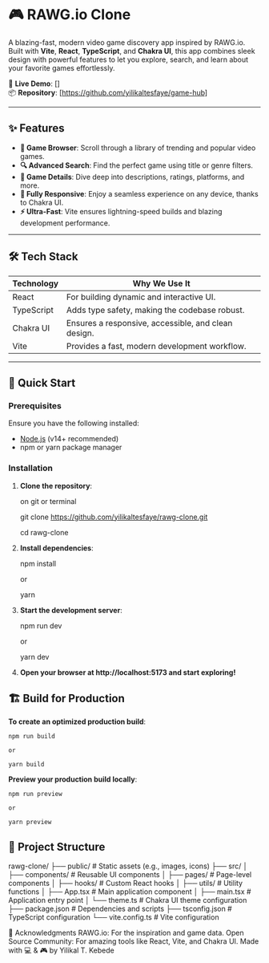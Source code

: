 # 🎮 RAWG.io Clone

A blazing-fast, modern video game discovery app inspired by RAWG.io. Built with **Vite**, **React**, **TypeScript**, and **Chakra UI**, this app combines sleek design with powerful features to let you explore, search, and learn about your favorite games effortlessly.

🚀 **Live Demo**: []  
📦 **Repository**: [https://github.com/yilikaltesfaye/game-hub]

---

## ✨ Features

- **🎲 Game Browser**: Scroll through a library of trending and popular video games.
- **🔍 Advanced Search**: Find the perfect game using title or genre filters.
- **📖 Game Details**: Dive deep into descriptions, ratings, platforms, and more.
- **📱 Fully Responsive**: Enjoy a seamless experience on any device, thanks to Chakra UI.
- **⚡ Ultra-Fast**: Vite ensures lightning-speed builds and blazing development performance.

---

## 🛠 Tech Stack

| **Technology** | **Why We Use It**                                   |
| -------------- | --------------------------------------------------- |
| React          | For building dynamic and interactive UI.            |
| TypeScript     | Adds type safety, making the codebase robust.       |
| Chakra UI      | Ensures a responsive, accessible, and clean design. |
| Vite           | Provides a fast, modern development workflow.       |

---

## 🚀 Quick Start

### Prerequisites

Ensure you have the following installed:

- [Node.js](https://nodejs.org/) (v14+ recommended)
- npm or yarn package manager

### Installation

1. **Clone the repository**:

   on git or terminal

   git clone https://github.com/yilikaltesfaye/rawg-clone.git

   cd rawg-clone

2. **Install dependencies**:

   npm install

   or

   yarn

3. **Start the development server**:

   npm run dev

   or

   yarn dev

4. **Open your browser at http://localhost:5173 and start exploring!**

## 🏗 Build for Production

**To create an optimized production build**:

    npm run build

    or

    yarn build

**Preview your production build locally**:

    npm run preview

    or

    yarn preview

## 📂 Project Structure

rawg-clone/
├── public/ # Static assets (e.g., images, icons)
├── src/
│ ├── components/ # Reusable UI components
│ ├── pages/ # Page-level components
│ ├── hooks/ # Custom React hooks
│ ├── utils/ # Utility functions
│ ├── App.tsx # Main application component
│ ├── main.tsx # Application entry point
│ └── theme.ts # Chakra UI theme configuration
├── package.json # Dependencies and scripts
├── tsconfig.json # TypeScript configuration
└── vite.config.ts # Vite configuration

🙌 Acknowledgments
RAWG.io: For the inspiration and game data.
Open Source Community: For amazing tools like React, Vite, and Chakra UI.
Made with 💻 & 🎮 by Yilikal T. Kebede

